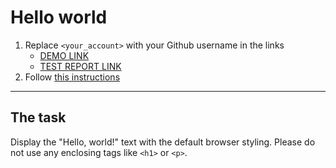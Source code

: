 # Hello world
1. Replace `<your_account>` with your Github username in the links
    - [DEMO LINK](https://sania517.github.io/layout_hello-world/) <br>
    - [TEST REPORT LINK](https://sania517.github.io/layout_hello-world/report/html_report/)
2. Follow [this instructions](https://mate-academy.github.io/layout_task-guideline/)
___

## The task
Display the "Hello, world!" text with the default browser styling. Please do not
use any enclosing tags like `<h1>` or `<p>`.
